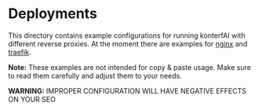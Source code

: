 # Deployments

This directory contains example configurations for running konterfAI with different reverse proxies.
At the moment there are examples for [nginx](nginx) and [traefik](traefik).

**Note:** These examples are not intended for copy & paste usage.
Make sure to read them carefully and adjust them to your needs.

**WARNING:** IMPROPER CONFIGURATION WILL HAVE NEGATIVE EFFECTS ON YOUR SEO
